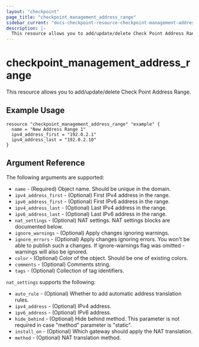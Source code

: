 ```yaml
---
layout: "checkpoint"
page_title: "checkpoint_management_address_range"
sidebar_current: "docs-checkpoint-resource-checkpoint-management-address-range"
description: |-
  This resource allows you to add/update/delete Check Point Address Range.
---
```


# checkpoint_management_address_range

This resource allows you to add/update/delete Check Point Address Range.

## Example Usage


```hcl
resource "checkpoint_management_address_range" "example" {
  name = "New Address Range 1"
  ipv4_address_first = "192.0.2.1"
  ipv4_address_last = "192.0.2.10"
}

```

## Argument Reference

The following arguments are supported:

* `name` - (Required) Object name. Should be unique in the domain.
* `ipv4_address_first` - (Optional) First IPv4 address in the range.
* `ipv6_address_first` - (Optional) First IPv6 address in the range.
* `ipv4_address_last` - (Optional) Last IPv4 address in the range.
* `ipv6_address_last` - (Optional) Last IPv6 address in the range.
* `nat_settings` - (Optional) NAT settings. NAT settings blocks are documented below.
* `ignore_warnings` - (Optional) Apply changes ignoring warnings.
* `ignore_errors` - (Optional) Apply changes ignoring errors. You won't be able to publish such a changes. If ignore-warnings flag was omitted - warnings will also be ignored.
* `color` - (Optional) Color of the object. Should be one of existing colors.
* `comments` - (Optional) Comments string.
* `tags` - (Optional) Collection of tag identifiers.

`nat_settings` supports the following:

* `auto_rule` - (Optional) Whether to add automatic address translation rules.
* `ipv4_address` - (Optional) IPv4 address.
* `ipv6_address` - (Optional) IPv6 address.
* `hide_behind` - (Optional) Hide behind method. This parameter is not required in case \"method\" parameter is \"static\".
* `install_on` - (Optional) Which gateway should apply the NAT translation.
* `method` - (Optional) NAT translation method.
